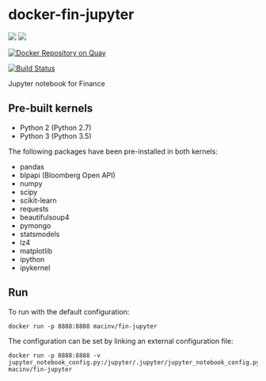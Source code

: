 # docker-fin-jupyter

[![](https://images.microbadger.com/badges/image/macinv/fin-jupyter.svg)](https://microbadger.com/images/macinv/fin-jupyter "Get your own image badge on microbadger.com")
[![](https://images.microbadger.com/badges/version/macinv/fin-jupyter.svg)](https://microbadger.com/images/macinv/fin-jupyter "Get your own version badge on microbadger.com")

[![Docker Repository on Quay](https://quay.io/repository/macinv/docker-fin-jupyter/status "Docker Repository on Quay")](https://quay.io/repository/macinv/docker-fin-jupyter)

[![Build Status](https://travis-ci.org/macinv/docker-fin-jupyter.svg?branch=master)](https://travis-ci.org/macinv/docker-fin-jupyter)

Jupyter notebook for Finance

## Pre-built kernels

* Python 2 (Python 2.7)
* Python 3 (Python 3.5)

The following packages have been pre-installed in both kernels: 
- pandas
- blpapi (Bloomberg Open API)
- numpy
- scipy
- scikit-learn
- requests
- beautifulsoup4
- pymongo
- statsmodels
- lz4
- matplotlib
- ipython
- ipykernel 

## Run
To run with the default configuration:

    docker run -p 8888:8888 macinv/fin-jupyter

The configuration can be set by linking an external configuration file:

    docker run -p 8888:8888 -v jupyter_notebook_config.py:/jupyter/.jupyter/jupyter_notebook_config.py:ro macinv/fin-jupyter
